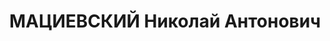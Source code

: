 ---
title: МАЦИЕВСКИЙ Николай Антонович
description: '1894 р. н., м. Лібава Курляндської губ. Латиш, чл. КП.б)У, освіта середня,
  1-й секретар МК КП(б)У Проживав у м. Бердичів Житомирської обл.

  Заарештований 27 жовтня 1937 р. Обвинувачувався в причетності до к.-р. троцькістської
  терористичної організації. ВК ВС СРСР 23 грудня 1937 р. засуджений до розстрілу.
  Вирок виконано 23 грудня 1937 р. у м. Київ.

  Реабілітований у 1959 р.'
---